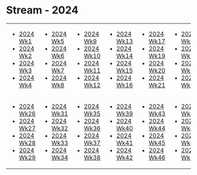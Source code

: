 # Stream - 2024

<table border="0">
<tr>
  
<td align="top">
  
- [2024 Wk1](w01.md)
- [2024 Wk2](w02.md)
- [2024 Wk3](w03.md)
- [2024 Wk4](w04.md)

</td>
<td align="top">

- [2024 Wk5](w05.md)
- [2024 Wk6](w06.md)
- [2024 Wk7](w07.md)
- [2024 Wk8](w08.md)

</td>
<td align="top">

- [2024 Wk9](w09.md)
- [2024 Wk10](w10.md)
- [2024 Wk11](w11.md)
- [2024 Wk12](w12.md)

</td>
<td align="top">

- [2024 Wk13](w13.md)
- [2024 Wk14](w14.md)
- [2024 Wk15](w15.md)
- [2024 Wk16](w16.md)

</td>
<td align="top">

- [2024 Wk17](w17.md)
- [2024 Wk19](w19.md)
- [2024 Wk20](w20.md)
- [2024 Wk21](w21.md)

</td>
<td align="top">

- [2024 Wk22](w22.md)
- [2024 Wk23](w23.md)
- [2024 Wk24](w24.md)
- [2024 Wk25](w25.md)

</td>
</tr>
<tr>
<td align="top">

- [2024 Wk26](w26.md)
- [2024 Wk27](w27.md)
- [2024 Wk28](w28.md)
- [2024 Wk29](w29.md)

</td>
<td align="top">

- [2024 Wk31](w31.md)
- [2024 Wk32](w32.md)
- [2024 Wk33](w33.md)
- [2024 Wk34](w34.md)

</td>
<td align="top">

- [2024 Wk35](w35.md)
- [2024 Wk36](w36.md)
- [2024 Wk37](w37.md)
- [2024 Wk38](w38.md)

</td>
<td align="top">

- [2024 Wk39](w39.md)
- [2024 Wk40](w40.md)
- [2024 Wk41](w41.md)
- [2024 Wk42](w42.md)

</td>
<td align="top">

- [2024 Wk43](w43.md)
- [2024 Wk44](w44.md)
- [2024 Wk45](w45.md)
- [2024 Wk46](w46.md)

</td>
<td align="top">

- [2024 Wk47](w47.md)
- [2024 Wk48](w48.md)
- [2024 Wk49](w49.md)
- [2024 Wk50](w50.md)

</td>

</tr>
</table>
